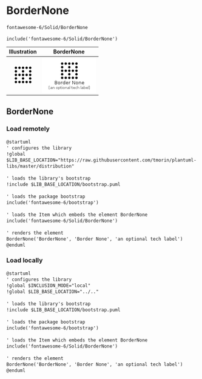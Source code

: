 # BorderNone


```text
fontawesome-6/Solid/BorderNone
```

```text
include('fontawesome-6/Solid/BorderNone')
```



| Illustration | BorderNone |
| :---: | :---: |
| ![illustration for Illustration](../../fontawesome-6/Solid/BorderNone.png) | ![illustration for BorderNone](../../fontawesome-6/Solid/BorderNone.Local.png) |




## BorderNone

### Load remotely
```plantuml
@startuml
' configures the library
!global $LIB_BASE_LOCATION="https://raw.githubusercontent.com/tmorin/plantuml-libs/master/distribution"

' loads the library's bootstrap
!include $LIB_BASE_LOCATION/bootstrap.puml

' loads the package bootstrap
include('fontawesome-6/bootstrap')

' loads the Item which embeds the element BorderNone
include('fontawesome-6/Solid/BorderNone')

' renders the element
BorderNone('BorderNone', 'Border None', 'an optional tech label')
@enduml
```

### Load locally
```plantuml
@startuml
' configures the library
!global $INCLUSION_MODE="local"
!global $LIB_BASE_LOCATION="../.."

' loads the library's bootstrap
!include $LIB_BASE_LOCATION/bootstrap.puml

' loads the package bootstrap
include('fontawesome-6/bootstrap')

' loads the Item which embeds the element BorderNone
include('fontawesome-6/Solid/BorderNone')

' renders the element
BorderNone('BorderNone', 'Border None', 'an optional tech label')
@enduml
```

